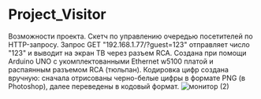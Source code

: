 # Project_Visitor
Возможности проекта.
Скетч по управлению очередью посетителей по HTTP-запросу. Запрос GET "192.168.1.77/?guest=123" отправляет число "123" и выводит на экран ТВ через разъем RCA. 
Создана при помощи Arduino UNO c укомплектованными Ethernet w5100 платой и распаянным разъемом RCA (тюльпан).
Кодировка цифр создана вручную: сначала отрисованы черно-белые цифры в формате PNG  (в Photoshop), далее переведены в кодовый формат.
![монитор (2)](https://user-images.githubusercontent.com/114305348/193407589-7a26d936-dd89-43d5-b80c-ae3e1c0e9938.jpg)
